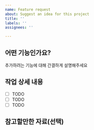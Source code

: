 ```yaml
---
name: Feature request
about: Suggest an idea for this project
title: ''
labels: ''
assignees: ''

---
```


## 어떤 기능인가요?
추가하려는 기능에 대해 간결하게 설명해주세요

## 작업 상세 내용
- [ ] TODO
- [ ] TODO
- [ ] TODO

## 참고할만한 자료(선택)
